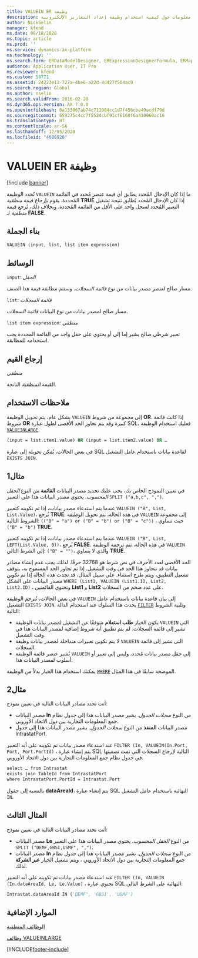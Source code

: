 ```yaml
---
title: VALUEIN ER وظيفة
description: يوفر هذا الموضوع معلومات حول كيفية استخدام وظيفة إعداد التقارير الإلكترونية VALUEIN (ER).
author: NickSelin
manager: kfend
ms.date: 08/18/2020
ms.topic: article
ms.prod: ''
ms.service: dynamics-ax-platform
ms.technology: ''
ms.search.form: ERDataModelDesigner, ERExpressionDesignerFormula, ERMappedFormatDesigner, ERModelMappingDesigner
audience: Application User, IT Pro
ms.reviewer: kfend
ms.custom: 58771
ms.assetid: 24223e13-727a-4be6-a22d-4d427f504ac9
ms.search.region: Global
ms.author: nselin
ms.search.validFrom: 2016-02-28
ms.dyn365.ops.version: AX 7.0.0
ms.openlocfilehash: 0a133067ab74c711084cc1d7f456cbe49acdf79d
ms.sourcegitcommit: 659375c4cc7f5524cbf91cf6160f6a410960ac16
ms.translationtype: HT
ms.contentlocale: ar-SA
ms.lasthandoff: 12/05/2020
ms.locfileid: "4686920"
---
```

# <a name="valuein-er-function"></a>VALUEIN ER وظيفة

[!include [banner](../includes/banner.md)]

تُحدد الوظيفة `VALUEIN` ما إذا كان الإدخال المُحدد يطابق أي قيمة عنصر مُحدد في القائمة المُحددة. يقوم بإرجاع قيمة *منطقية* **TRUE** إذا كان الإدخال المُحدد يُطابق نتيجة تشغيل التعبير المُحدد لسجل واحد على الأقل من القائمة المُحددة. وبخلاف ذلك، تُرجع قيمة *منطقية* لـ **FALSE**.

## <a name="syntax"></a>بناء الجملة

```vb
VALUEIN (input, list, list item expression)
```

## <a name="arguments"></a>الوسائط

`input`: *الحقل*

مسار صالح لعنصر مصدر بيانات من نوع *قائمة السجلات*. وستتم مطابقة قيمة هذا الصنف.

`list`: *قائمة السجلات*

مسار صالح لمصدر بيانات من نوع البيانات *قائمة السجلات*.

`list item expression`: *منطقي*

تعبير شرطي صالح يشير إما إلى أو يحتوي على حقل واحد من القائمة المحددة يجب استخدامه للمطابقة.

## <a name="return-values"></a>إرجاع القيم

*منطقي*

القيمة *المنطقية* الناتجة.

## <a name="usage-notes"></a>ملاحظات الاستخدام

بشكل عام، يتم تحويل الوظيفة `VALUEIN` إلى مجموعة من شروط **OR**. إذا كانت قائمة شروط **OR** كبيرة وقد يتم تجاوز الحد الأقصى لطول عبارة SQL، فعليك استخدام الوظيفة [`VALUEINLARGE`](er-functions-logical-valueinlarge.md).

```vb
(input = list.item1.value) OR (input = list.item2.value) OR …
```

في بعض الحالات، يُمكن تحويله إلى عبارة SQL لقاعدة بيانات باستخدام عامل التشغيل `EXISTS JOIN`.

## <a name="example-1"></a>مثال1

في تعيين النموذج الخاص بك، يجب عليك تحديد مصدر البيانات **القائمة** من النوع *الحقل المحسوب*. يحتوي مصدر البيانات هذا على التعبير `SPLIT ("a,b,c", ",")`.

عندما يتم استدعاء مصدر بيانات، إذا تم تكوينه كتعبير `VALUEIN ("B", List, List.Value)`، يُرجع **TRUE**. في هذه الحالة، يتم تحويل الوظيفة `VALUEIN` إلى مجموعة الشروط التالية: `(("B" = "a") or ("B" = "b") or ("B" = "c"))` ، حيث تساوي `("B" = "b")` **TRUE**.

عندما يتم استدعاء مصدر بيانات، إذا تم تكوينه كتعبير `VALUEIN ("B", List, LEFT(List.Value, 0))`، يُرجع **FALSE**. في هذه الحالة، تتم ترجمة الوظيفة `VALUEIN` إلى الشرط التالي: `("B" = "")`، والذي لا يساوي **TRUE**.

الحد الأقصى لعدد الأحرف في نص شرط هو 32768 حرفًا. لذلك، يجب عدم إنشاء مصادر بيانات قد تتجاوز هذا الحد في وقت التشغيل. إذا تم تجاوز الحد المسموح به، يتوقف تشغيل التطبيق، ويتم طرح استثناء. على سبيل المثال، قد تحدث هذه الحالة إذا تم تكوين مصدر البيانات على الشكل `WHERE (List1, VALUEIN (List1.ID, List2, List2.ID)` ، وتحتوي القائمتين **List1** و **List2** على عدد ضخم من السجلات.

في بعض الحالات، تُترجم الوظيفة `VALUEIN` إلى بيان قاعدة بيانات باستخدام عامل التشغيل `EXISTS JOIN`. يحدث هذا السلوك عند استخدام الدالة [`FILTER`](er-functions-list-filter.md) وتلبية الشروط التالية:

- يكون الخيار **طلب استعلام**‬ متوقفًا عن التشغيل لمصدر بيانات الوظيفة `VALUEIN` التي تشير إلى قائمة السجلات. لم يتم تطبيق أية شروط إضافية لمصدر البيانات هذا في وقت التشغيل.
- لا يتم تكوين تعبيرات متداخلة لمصدر بيانات وظيفة `VALUEIN` التي تشير إلى قائمة السجلات.
- يُشير عنصر قائمة الوظيفة `VALUEIN` إلى حقل مصدر بيانات مُحدد، وليس إلى تعبير أو أسلوب لمصدر البيانات هذا.

يمكنك استخدام هذا الخيار بدلاً من الوظيفة [`WHERE`](er-functions-list-where.md) الموضحة سابقًا في هذا المثال.

## <a name="example-2"></a>مثال2

أنت تحدد مصادر البيانات التالية في تعيين نموذج:

- مصدر البيانات **In** من النوع *سجلات الجدول*. يشير مصدر البيانات هذا إلى جدول نظام جمع المعلومات التجارية بين دول الاتحاد الأوروبي. 
- مصدر البيانات **المنفذ** من النوع *سجلات الجدول*. يشير مصدر البيانات هذا إلى جدول IntrastatPort. 

عند استدعاء مصدر بيانات تم تكوينه على أنه التعبير `FILTER (In, VALUEIN(In.Port, Port, Port.PortId)` ، يتم إنشاء عبارة SQL التالية لإرجاع السجلات التي تمت تصفيتها في جدول نظام جمع المعلومات التجارية بين دول الاتحاد الأوروبي.

```vb
select … from Intrastat
exists join TableId from IntrastatPort
where IntrastatPort.PortId = Intrastat.Port
```

بالنسبة إلى حقول **dataAreaId**، يتم إنشاء عبارة SQL النهائية باستخدام عامل التشغيل `IN`.

## <a name="example-3"></a>المثال الثالث

أنت تحدد مصادر البيانات التالية في تعيين نموذج:

- مصدر البيانات **Le** من النوع *الحقل المحسوب*. يحتوي مصدر البيانات هذا على التعبير `SPLIT ("DEMF,GBSI,USMF", ",")`.
- مصدر البيانات **In** من النوع *سجلات الجدول*. يشير مصدر البيانات هذا إلى جدول نظام جمع المعلومات التجارية بين دول الاتحاد الأوروبي ، ويتم تشغيل الخيار **عبر الشركة** لذلك.

عند استدعاء مصدر بيانات تم تكوينه على أنه التعبير `FILTER (In, VALUEIN (In.dataAreaId, Le, Le.Value)` ، تحتوي عبارة SQL النهائية على الشرط التالي:

```vb
Intrastat.dataAreaId IN ('DEMF', 'GBSI', 'USMF')
```

## <a name="additional-resources"></a>الموارد الإضافية

[الوظائف المنطقية](er-functions-category-logical.md)

[وظائف VALUEINLARGE](er-functions-logical-valueinlarge.md)


[!INCLUDE[footer-include](../../../includes/footer-banner.md)]